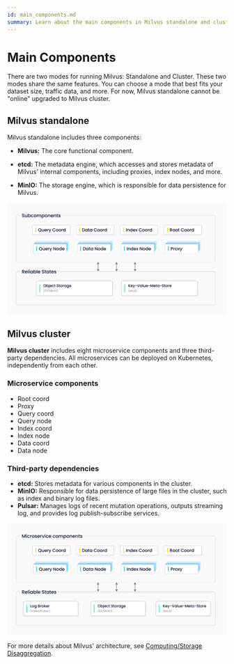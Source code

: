 ```yaml
---
id: main_components.md
summary: Learn about the main components in Milvus standalone and cluster.
---
```


# Main Components

There are two modes for running Milvus: Standalone and Cluster. These two modes share the same features. You can choose a mode that best fits your dataset size, traffic data, and more. For now, Milvus standalone cannot be "online" upgraded to Milvus cluster. 

## Milvus standalone

 Milvus standalone includes three components:

- **Milvus:** The core functional component. 

- **etcd:** The metadata engine, which accesses and stores metadata of Milvus' internal components, including proxies, index nodes, and more. 

- **MinIO:** The storage engine, which is responsible for data persistence for Milvus.

![Standalone_architecture](../../../../assets/standalone_architecture.jpg)

## Milvus cluster

**Milvus cluster** includes eight microservice components and three third-party dependencies. All microservices can be deployed on Kubernetes, independently from each other. 

### Microservice components

- Root coord
- Proxy 
- Query coord 
- Query node 
- Index coord 
- Index node 
- Data coord 
- Data node

### Third-party dependencies

- **etcd:** Stores metadata for various components in the cluster. 
- **MinIO:**  Responsible for data persistence of large files in the cluster, such as index and binary log files. 
- **Pulsar:** Manages logs of recent mutation operations, outputs streaming log, and provides log publish-subscribe services.

![Distributed_architecture](../../../../assets/distributed_architecture.jpg)

For more details about Milvus' architecture, see [Computing/Storage Disaggregation](four_layers.md).
